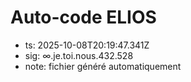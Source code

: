 # Auto-code ELIOS
- ts: 2025-10-08T20:19:47.341Z
- sig: ∞.je.toi.nous.432.528
- note: fichier généré automatiquement